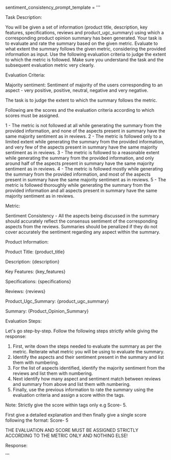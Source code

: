 sentiment_consistency_prompt_template = '''

Task Description:

You will be given a set of information (product title, description, key features, specifications, reviews and product_ugc_summary) using which a corresponding product opinion summary has been generated. Your task is to evaluate and rate the summary based on the given metric. Evaluate to what extent the summary follows the given metric, considering the provided information as input. Use the following evaluation criteria to judge the extent to which the metric is followed. Make sure you understand the task and the subsequent evaluation metric very clearly.


Evaluation Criteria:

Majority sentiment: Sentiment of majority of the users corresponding to an aspect - very positive, positive, neutral, negative and very negative.

The task is to judge the extent to which the summary follows the metric.

Following are the scores and the evaluation criteria according to which scores must be assigned.

<score>1</score> - The metric is not followed at all while generating the summary from the provided information, and none of the aspects present in summary have the same majority sentiment as in reviews.
<score>2</score> - The metric is followed only to a limited extent while generating the summary from the provided information, and very few of the aspects present in summary have the same majority sentiment as in reviews.
<score>3</score> - The metric is followed to a reasonable extent while generating the summary from the provided information, and only around half of the aspects present in summary have the same majority sentiment as in reviews.
<score>4</score> - The metric is followed mostly while generating the summary from the provided information, and most of the aspects present in summary have the same majority sentiment as in reviews.
<score>5</score> - The metric is followed thoroughly while generating the summary from the provided information and all aspects present in summary have the same majority sentiment as in reviews.

Metric:

Sentiment Consistency - All the aspects being discussed in the summary should accurately reflect the consensus sentiment of the corresponding aspects from the reviews. Summaries should be penalized if they do not cover accurately the sentiment regarding any aspect within the summary.

Product Information:

Product Title: {product_title}

Description: {description}

Key Features: {key_features}

Specifications: {specifications}

Reviews: {reviews}

Product_Ugc_Summary: {product_ugc_summary}

Summary: {Product_Opinion_Summary}

Evaluation Steps:

Let's go step-by-step. Follow the following steps strictly while giving the response:

1. First, write down the steps needed to evaluate the summary as per the metric. Reiterate what metric you will be using to evaluate the summary.
2. Identify the aspects and their sentiment present in the summary and list them with numbering.
3. For the list of aspects identified, identify the majority sentiment from the reviews and list them with numbering.
4. Next identify how many aspect and sentiment match between reviews and summary from above and list them with numbering.
5. Finally, use the previous information to rate the summary using the evaluation criteria and assign a score within the <score></score> tags.

Note: Strictly give the score within <score></score> tags only e.g Score- <score>5</score>.

First give a detailed explanation and then finally give a single score following the format: Score- <score>5</score>

THE EVALUATION AND SCORE MUST BE ASSIGNED STRICTLY ACCORDING TO THE METRIC ONLY AND NOTHING ELSE!

Response:

'''